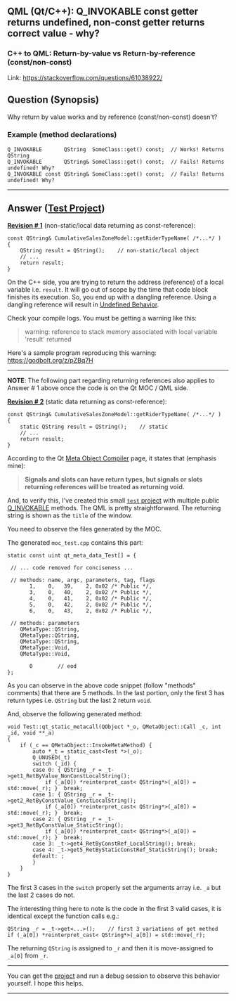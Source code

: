 ## QML (Qt/C++): Q_INVOKABLE const getter returns undefined, non-const getter returns correct value - why?

### C++ to QML: Return-by-value vs Return-by-reference (const/non-const)

Link: https://stackoverflow.com/questions/61038922/

## Question (Synopsis)

Why return by value works and by reference (const/non-const) doesn't?

### Example (method declarations)
```
Q_INVOKABLE       QString  SomeClass::get() const;  // Works! Returns QString
Q_INVOKABLE       QString& SomeClass::get() const;  // Fails! Returns undefined! Why?
Q_INVOKABLE const QString& SomeClass::get() const;  // Fails! Returns undefined! Why?
```
---

## Answer ([Test Project](qtquick-test))

[**Revision # 1**][1] (non-static/local data returning as const-reference):
```
const QString& CumulativeSalesZoneModel::getRiderTypeName( /*...*/ )
{
    QString result = QString();    // non-static/local object
    // ...
    return result;
}
```

On the C++ side, you are trying to return the address (reference) of a local variable i.e. `result`. It will go out of scope by the time that code block finishes its execution. So, you end up with a dangling reference. Using a dangling reference will result in [Undefined Behavior][2].

Check your compile logs. You must be getting a warning like this:

> warning: reference to stack memory associated with local variable 'result' returned

Here's a sample program reproducing this warning: https://godbolt.org/z/pZBq7H

---

**NOTE**: The following part regarding returning references also applies to Answer # 1 above once the code is on the Qt MOC / QML side.

[**Revision # 2**][3] (static data returning as const-reference):
```
const QString& CumulativeSalesZoneModel::getRiderTypeName( /*...*/ )
{
    static QString result = QString();    // static
    // ...
    return result;
}
```

According to the Qt [Meta Object Compiler][4] page, it states that (emphasis mine):

> **Signals and slots can have return types, but signals or slots returning references will be treated as returning void.**

And, to verify this, I've created this small [`test` project][5] with multiple public [Q_INVOKABLE][6] methods. The QML is pretty straightforward. The returning string is shown as the `title` of the window.

You need to observe the files generated by the MOC.

The generated `moc_test.cpp` contains this part:
```
static const uint qt_meta_data_Test[] = {

 // ... code removed for conciseness ...

 // methods: name, argc, parameters, tag, flags
       1,    0,   39,    2, 0x02 /* Public */,
       3,    0,   40,    2, 0x02 /* Public */,
       4,    0,   41,    2, 0x02 /* Public */,
       5,    0,   42,    2, 0x02 /* Public */,
       6,    0,   43,    2, 0x02 /* Public */,

 // methods: parameters
    QMetaType::QString,
    QMetaType::QString,
    QMetaType::QString,
    QMetaType::Void,
    QMetaType::Void,

       0        // eod
};
```

As you can observe in the above code snippet (follow "methods" comments) that there are 5 methods. In the last portion, only the first 3 has return types i.e. `QString` but the last 2 return `void`.

And, observe the following generated method:
```
void Test::qt_static_metacall(QObject *_o, QMetaObject::Call _c, int _id, void **_a)
{
    if (_c == QMetaObject::InvokeMetaMethod) {
        auto *_t = static_cast<Test *>(_o);
        Q_UNUSED(_t)
        switch (_id) {
        case 0: { QString _r = _t->get1_RetByValue_NonConstLocalString();
            if (_a[0]) *reinterpret_cast< QString*>(_a[0]) = std::move(_r); }  break;
        case 1: { QString _r = _t->get2_RetByConstValue_ConstLocalString();
            if (_a[0]) *reinterpret_cast< QString*>(_a[0]) = std::move(_r); }  break;
        case 2: { QString _r = _t->get3_RetByConstValue_StaticString();
            if (_a[0]) *reinterpret_cast< QString*>(_a[0]) = std::move(_r); }  break;
        case 3: _t->get4_RetByConstRef_LocalString(); break;
        case 4: _t->get5_RetByStaticConstRef_StaticString(); break;
        default: ;
        }
    }
}
```

The first 3 cases in the `switch` properly set the arguments array i.e. `_a` but the last 2 cases do not. 

The interesting thing here to note is the code in the first 3 valid cases, it is identical except the function calls e.g.:

```
QString _r = _t->get<...>();    // first 3 variations of get method
if (_a[0]) *reinterpret_cast< QString*>(_a[0]) = std::move(_r);
```

The returning `QString` is assigned to `_r` and then it is move-assigned to `_a[0]` from `_r`.

---

You can get the [project][5] and run a debug session to observe this behavior yourself. I hope this helps.


  [1]: https://stackoverflow.com/revisions/61038922/1
  [2]: https://en.cppreference.com/w/cpp/language/ub
  [3]: https://stackoverflow.com/revisions/61038922/3
  [4]: https://doc.qt.io/qt-5/moc.html#signal-slot-return-types-cannot-be-references
  [5]: https://github.com/iamAzeem/qtquick-test-class-methods
  [6]: https://doc.qt.io/qt-5/qobject.html#Q_INVOKABLE

---
